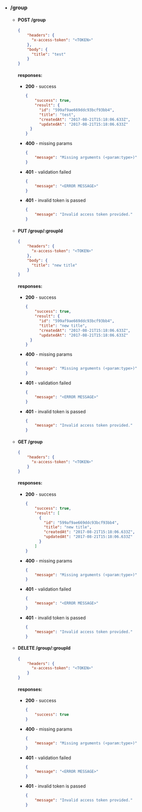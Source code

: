 
  * ### /group
    * #### POST /group
      ```json
      {
          "headers": {
            "x-access-token": "<TOKEN>"
          },
          "body": {
            "title": "test"
          }
      }
      ```

      #### responses:
        * **200** - success
            ```json
            {
                "success": true,
                "result": {
                  "id": "599af9ae669ddc93bcf93bb4",
                  "title": "test",
                  "createdAt": "2017-08-21T15:18:06.633Z",
                  "updatedAt": "2017-08-21T15:18:06.633Z"
              }
            }
            ```
        * **400** - missing params
            ```json
            {
                "message": "Missing arguments (<param:type>)"
            }
            ```
        * **401** - validation failed
            ```json
            {
                "message": "<ERROR MESSAGE>"
            }
            ```
        * **401** - invalid token is passed
            ```json
            {
                "message": "Invalid access token provided."
            }
            ```

    * #### PUT /group/:groupId
      ```json
      {
          "headers": {
            "x-access-token": "<TOKEN>"
          },
          "body": {
            "title": "new title"
          }
      }
      ```

      #### responses:
        * **200** - success
            ```json
            {
                "success": true,
                "result": {
                  "id": "599af9ae669ddc93bcf93bb4",
                  "title": "new title",
                  "createdAt": "2017-08-21T15:18:06.633Z",
                  "updatedAt": "2017-08-21T15:18:06.633Z"
              }
            }
            ```
        * **400** - missing params
            ```json
            {
                "message": "Missing arguments (<param:type>)"
            }
            ```
        * **401** - validation failed
            ```json
            {
                "message": "<ERROR MESSAGE>"
            }
            ```

        * **401** - invalid token is passed
            ```json
            {
                "message": "Invalid access token provided."
            }
            ```

    * #### GET /group
      ```json
      {        
          "headers": {
            "x-access-token": "<TOKEN>"
          }
      }
      ```

      #### responses:
        * **200** - success
            ```json
            {
                "success": true,
                "result": [
                  {
                    "id": "599af9ae669ddc93bcf93bb4",
                    "title": "new title",
                    "createdAt": "2017-08-21T15:18:06.633Z",
                    "updatedAt": "2017-08-21T15:18:06.633Z"
                  }
                ]
            }
            ```
        * **400** - missing params
            ```json
            {
                "message": "Missing arguments (<param:type>)"
            }
            ```
        * **401** - validation failed
            ```json
            {
                "message": "<ERROR MESSAGE>"
            }
            ```
        * **401** - invalid token is passed
            ```json
            {
                "message": "Invalid access token provided."
            }
            ```

    * #### DELETE /group/:groupId
      ```json
      {        
          "headers": {
            "x-access-token": "<TOKEN>"
          }
      }
      ```

      #### responses:
        * **200** - success
            ```json
            {
                "success": true
            }
            ```
        * **400** - missing params
            ```json
            {
                "message": "Missing arguments (<param:type>)"
            }
            ```
        * **401** - validation failed
            ```json
            {
                "message": "<ERROR MESSAGE>"
            }
            ```
        * **401** - invalid token is passed
            ```json
            {
                "message": "Invalid access token provided."
            }
            ```
